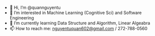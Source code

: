 - 👋 Hi, I’m @quannguyentu
- 👀 I’m interested in Machine Learning (Cognitive Sci) and Software Engineering
- 🌱 I’m currently learning Data Structure and Algorithm, Linear Algeabra 
- 📫 How to reach me: nguyentuquan602@gmail.com / 272-788-0560

<!---
quannguyentu/quannguyentu is a ✨ special ✨ repository because its `README.md` (this file) appears on your GitHub profile.
You can click the Preview link to take a look at your changes.
--->
